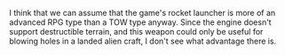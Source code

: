 I think that we can assume that the game's rocket launcher is more of an
advanced RPG type than a TOW type anyway. Since the engine doesn't
support destructible terrain, and this weapon could only be useful for
blowing holes in a landed alien craft, I don't see what advantage there
is.